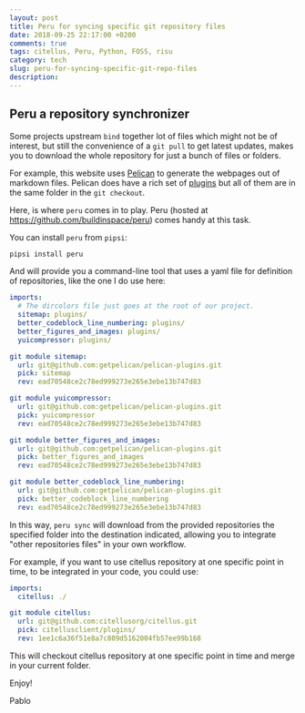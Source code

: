 ```yaml
---
layout: post
title: Peru for syncing specific git repository files
date: 2018-09-25 22:17:00 +0200
comments: true
tags: citellus, Peru, Python, FOSS, risu
category: tech
slug: peru-for-syncing-specific-git-repo-files
description:
---
```


## Peru a repository synchronizer

Some projects upstream `bind` together lot of files which might not be of interest, but still the
convenience of a `git pull` to get latest updates, makes you to download the whole
repository for just a bunch of files or folders.

For example, this website uses [Pelican](http://getpelican.com/) to generate the webpages out of markdown files. Pelican does have a rich set of [plugins](https://github.com/getpelican/pelican-plugins) but all of them are in the same folder in the `git checkout`.

Here, is where `peru` comes in to play. Peru (hosted at <https://github.com/buildinspace/peru>) comes handy at this task.

You can install `peru` from `pipsi`:

```sh
pipsi install peru
```

And will provide you a command-line tool that uses a yaml file for definition of repositories, like the one I do use here:

```yaml
imports:
  # The dircolors file just goes at the root of our project.
  sitemap: plugins/
  better_codeblock_line_numbering: plugins/
  better_figures_and_images: plugins/
  yuicompressor: plugins/

git module sitemap:
  url: git@github.com:getpelican/pelican-plugins.git
  pick: sitemap
  rev: ead70548ce2c78ed999273e265e3ebe13b747d83

git module yuicompressor:
  url: git@github.com:getpelican/pelican-plugins.git
  pick: yuicompressor
  rev: ead70548ce2c78ed999273e265e3ebe13b747d83

git module better_figures_and_images:
  url: git@github.com:getpelican/pelican-plugins.git
  pick: better_figures_and_images
  rev: ead70548ce2c78ed999273e265e3ebe13b747d83

git module better_codeblock_line_numbering:
  url: git@github.com:getpelican/pelican-plugins.git
  pick: better_codeblock_line_numbering
  rev: ead70548ce2c78ed999273e265e3ebe13b747d83
```

In this way, `peru sync` will download from the provided repositories the specified folder into the destination indicated, allowing you to integrate "other
repositories files" in your own workflow.

For example, if you want to use citellus repository at one specific point in time, to be integrated in your code, you could use:

```yaml
imports:
  citellus: ./

git module citellus:
  url: git@github.com:citellusorg/citellus.git
  pick: citellusclient/plugins/
  rev: 1ee1c6a36f51e8a7c809d5162004fb57ee99b168
```

This will checkout citellus repository at one specific point in time and merge in your current folder.

Enjoy!

Pablo
